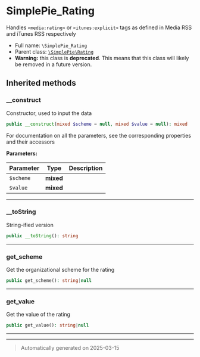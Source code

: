 
# SimplePie_Rating

Handles `<media:rating>` or `<itunes:explicit>` tags as defined in Media RSS and iTunes RSS respectively



* Full name: `\SimplePie_Rating`
* Parent class: [`\SimplePie\Rating`](./SimplePie/Rating.md)
* **Warning:** this class is **deprecated**. This means that this class will likely be removed in a future version.






## Inherited methods


### __construct

Constructor, used to input the data

```php
public __construct(mixed $scheme = null, mixed $value = null): mixed
```

For documentation on all the parameters, see the corresponding
properties and their accessors






**Parameters:**

| Parameter | Type | Description |
|-----------|------|-------------|
| `$scheme` | **mixed** |  |
| `$value` | **mixed** |  |





***

### __toString

String-ified version

```php
public __toString(): string
```












***

### get_scheme

Get the organizational scheme for the rating

```php
public get_scheme(): string|null
```












***

### get_value

Get the value of the rating

```php
public get_value(): string|null
```












***


***
> Automatically generated on 2025-03-15
